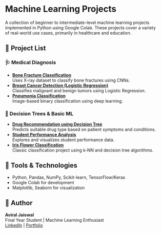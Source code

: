 # Machine Learning Projects

A collection of beginner to intermediate-level machine learning projects implemented in Python using Google Colab. These projects cover a variety of real-world use cases, primarily in healthcare and education.

## 📁 Project List

### 🩺 Medical Diagnosis
- **[Bone Fracture Classification](./Bone_Break_Classification.ipynb)**  
  Uses X-ray dataset to classify bone fractures using CNNs.
- **[Breast Cancer Detection (Logistic Regression)](./Breast_Cancer_Classification_Using_LR.ipynb)**  
  Classifies malignant and benign tumors using Logistic Regression.
- **[Pneumonia Classification](./Pneumonia_classification.ipynb)**  
  Image-based binary classification using deep learning.

### 🧠 Decision Trees & Basic ML
- **[Drug Recommendation using Decision Tree](./drugs%20using%20decisiton_tree.ipynb)**  
  Predicts suitable drug type based on patient symptoms and conditions.
- **[Student Performance Analysis](./Student_data.ipynb)**  
  Explores and visualizes student performance data.
- **[Iris Flower Classification](./iris_flower_classification.ipynb)**  
  Classic classification project using k-NN and decision tree algorithms.

## 🚀 Tools & Technologies
- Python, Pandas, NumPy, Scikit-learn, TensorFlow/Keras
- Google Colab for development
- Matplotlib, Seaborn for visualization

## 📌 Author
**Aviral Jaiswal**  
Final Year Student | Machine Learning Enthusiast  
[LinkedIn](https://www.linkedin.com/in/aviral-jaiswal-9711b12b6/) | [Portfolio](https://yourportfolio.com)  
